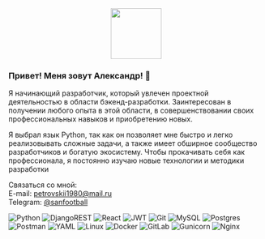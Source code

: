 <div id="header" align="center">
  <img src="https://media.giphy.com/media/v1.Y2lkPTc5MGI3NjExa2Nna214ZXYwMmo3aTRnNG0wcTN3Z3IzZWgwamhxdm5uYXl4cGFieiZlcD12MV9pbnRlcm5hbF9naWZfYnlfaWQmY3Q9cw/n1NLjLW22bhxUKCfyD/giphy.gif" width="100"/>
</div>

### Привет! Меня зовут Александр! 👋  

Я начинающий разработчик, который увлечен проектной деятельностью в области бэкенд-разработки. Заинтересован в получении любого опыта в этой области, в совершенствовании своих профессиональных навыков и приобретению новых.

Я выбрал язык Python, так как он позволяет мне быстро и легко реализовывать сложные задачи, а также имеет обширное сообщество разработчиков и богатую экосистему.
Чтобы прокачивать себя как профессионала, я постоянно изучаю новые технологии и методики разработки  

Связаться со мной:  
E-mail: petrovskii1980@mail.ru  
Telegram: [@sanfootball](https://t.me/sanfootball)  

![Python](https://img.shields.io/badge/python-3670A0?style=for-the-badge&logo=python&logoColor=ffdd54) ![DjangoREST](https://img.shields.io/badge/DJANGO-REST-ff1709?style=for-the-badge&logo=django&logoColor=white&color=ff1709&labelColor=gray) ![React](https://img.shields.io/badge/react-%2320232a.svg?style=for-the-badge&logo=react&logoColor=%2361DAFB) ![JWT](https://img.shields.io/badge/JWT-black?style=for-the-badge&logo=JSON%20web%20tokens) ![Git](https://img.shields.io/badge/git-%23F05033.svg?style=for-the-badge&logo=git&logoColor=white) ![MySQL](https://img.shields.io/badge/mysql-4479A1.svg?style=for-the-badge&logo=mysql&logoColor=white) ![Postgres](https://img.shields.io/badge/postgres-%23316192.svg?style=for-the-badge&logo=postgresql&logoColor=white) ![Postman](https://img.shields.io/badge/Postman-FF6C37?style=for-the-badge&logo=postman&logoColor=white) ![YAML](https://img.shields.io/badge/yaml-%23ffffff.svg?style=for-the-badge&logo=yaml&logoColor=151515) ![Linux](https://img.shields.io/badge/Linux-FCC624?style=for-the-badge&logo=linux&logoColor=black) ![Docker](https://img.shields.io/badge/docker-%230db7ed.svg?style=for-the-badge&logo=docker&logoColor=white) ![GitLab](https://img.shields.io/badge/gitlab-%23181717.svg?style=for-the-badge&logo=gitlab&logoColor=white) ![Gunicorn](https://img.shields.io/badge/gunicorn-%298729.svg?style=for-the-badge&logo=gunicorn&logoColor=white) ![Nginx](https://img.shields.io/badge/nginx-%23009639.svg?style=for-the-badge&logo=nginx&logoColor=white)
